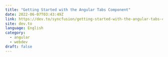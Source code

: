```yaml
---
title: "Getting Started with the Angular Tabs Component"
date: 2022-06-07T03:43:49Z
link: https://dev.to/syncfusion/getting-started-with-the-angular-tabs-component-4mmb?utm_medium=RSS&utm_source=news.12bit.vn
site: dev.to
language: English
category:
  - angular
  - webdev
draft: false
---
```

